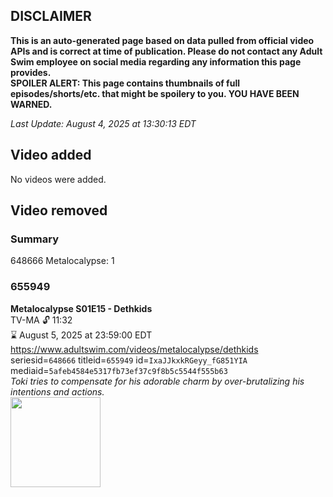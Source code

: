 ## DISCLAIMER
**This is an auto-generated page based on data pulled from official video APIs and is correct at time of publication. Please do not contact any Adult Swim employee on social media regarding any information this page provides.**  
**SPOILER ALERT: This page contains thumbnails of full episodes/shorts/etc. that might be spoilery to you. YOU HAVE BEEN WARNED.**  

_Last Update: August 4, 2025 at 13:30:13 EDT_
## Video added
No videos were added.  
## Video removed
### Summary
648666 Metalocalypse: 1  
### 655949
**Metalocalypse S01E15 - Dethkids**  
TV-MA 🔓 11:32  
⌛ August 5, 2025 at 23:59:00 EDT  
https://www.adultswim.com/videos/metalocalypse/dethkids  
seriesid=`648666` titleid=`655949` id=`IxaJJkxkRGeyy_fG851YIA` mediaid=`5afeb4584e5317fb73ef37c9f8b5c5544f555b63`  
_Toki tries to compensate for his adorable charm by over-brutalizing his intentions and actions._  
<a href="https://media.cdn.adultswim.com/uploads/20200311/thumbnails/2_20311112642-metalocalypse_115.jpg"><img src="https://media.cdn.adultswim.com/uploads/20200311/thumbnails/2_20311112642-metalocalypse_115.jpg" height="144px" /></a>
